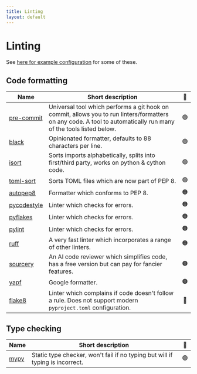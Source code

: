 ```yaml
---
title: Linting
layout: default
---
```


# Linting

See [here for example configuration](https://github.com/paddyroddy/python-template) for some of these.

## Code formatting

| Name     | Short description | 🚦 |
| -------- | ------------------| :-: |
| [pre-commit](https://pre-commit.com/) | Universal tool which performs a git hook on commit, allows you to run linters/formatters on any code. A tool to automatically run many of the tools listed below. | 🟢 |
| [black](https://black.readthedocs.io/en/stable/) | Opinionated formatter, defaults to 88 characters per line. | 🟢 |
| [isort](https://pycqa.github.io/isort/) | Sorts imports alphabetically, splits into first/third party, works on python & cython code. | 🟢 |
| [toml-sort](https://toml-sort.readthedocs.io/en/latest/) | Sorts TOML files which are now part of PEP 8. | 🟢 |
| [autopep8](https://github.com/hhatto/autopep8) | Formatter which conforms to PEP 8. | 🟠 |
| [pycodestyle](https://pycodestyle.pycqa.org/en/latest/) | Linter which checks for errors. | 🟠 |
| [pyflakes](https://github.com/PyCQA/pyflakes) | Linter which checks for errors. | 🟠 |
| [pylint](https://pylint.readthedocs.io/en/latest/) | Linter which checks for errors. | 🟠 |
| [ruff](https://github.com/charliermarsh/ruff) | A very fast linter which incorporates a range of other linters. | 🟠 |
| [sourcery](https://sourcery.ai/) | An AI code reviewer which simplifies code, has a free version but can pay for fancier features. | 🟠 |
| [yapf](https://github.com/google/yapf) | Google formatter. | 🟠 |
| [flake8](https://flake8.pycqa.org/en/latest/) | Linter which complains if code doesn't follow a rule. Does not support modern `pyproject.toml` configuration. | 🔴 |

## Type checking

| Name     | Short description | 🚦 |
| -------- | ------------------| :-: |
| [mypy](https://mypy.readthedocs.io/en/stable/) | Static type checker, won't fail if no typing but will if typing is incorrect. | 🟢 |
